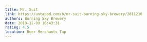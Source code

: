 ```yaml
---
title: Mr. Suit
link: https://untappd.com/b/mr-suit-burning-sky-brewery/2811210
authors: Burning Sky Brewery
date: 2018-12-09 16:43:31
rating: 4.5
location: Beer Merchants Tap
---
```

